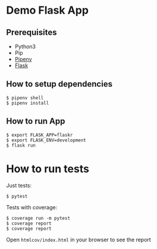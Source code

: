 # Demo Flask App

## Prerequisites

* Python3
* Pip
* [Pipenv](https://pipenv-fork.readthedocs.io/en/latest/#install-pipenv-today)
* [Flask](https://flask.palletsprojects.com/en/1.1.x/installation/#installation)


## How to setup dependencies

    $ pipenv shell
    $ pipenv install

## How to run App

    $ export FLASK_APP=flaskr
    $ export FLASK_ENV=development
    $ flask run

# How to run tests

Just tests:

    $ pytest

Tests with coverage:

    $ coverage run -m pytest
    $ coverage report
    $ coverage report

Open `htmlcov/index.html` in your browser to see the report